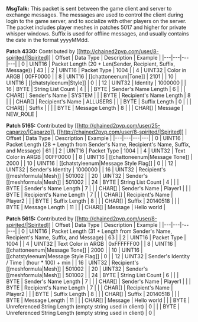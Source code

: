 **MsgTalk:** This packet is sent between the game client and server to exchange messages. The messages are used to control the client during login to the game server, and to socialize with other players on the server. The packet includes player meshes in patches 5017 and higher for private whisper windows. Suffix is used for offline messages, and usually contains the date in the format yyyyMMdd.

**Patch 4330:** Contributed by [[http://chained2pvp.com/user/8-spirited/|Spirited]]
| Offset | Data Type | Description | Example |
|---|---|---|---|
| 0 | UINT16 | Packet Length (20 + Len(Sender, Recipient, Suffix, Message)) | 43 |
| 2 | UINT16 | Packet Type | 1004 |
| 4 | UINT32 | Color in ARGB | 00FF0000 |
| 8 | UINT16 | [[chattoneenum|Tone]] | 2101 |
| 10 | UINT16 | [[chatstyleenum|Style]] | 0 |
| 12 | UINT32 | Identity | 1000000 |
| 16 | BYTE | String List Count | 4 |
|  | BYTE | Sender's Name Length | 6 |
|  | CHAR[] | Sender's Name | SYSTEM |
|  | BYTE | Recipient's Name Length | 8 |
|  | CHAR[] | Recipient's Name | ALLUSERS |
|  | BYTE | Suffix Length | 0 |
|  | CHAR[] | Suffix | |
|  | BYTE | Message Length | 8 |
|  | CHAR[] | Message | NEW_ROLE |

**Patch 5165:** Contributed by [[http://chained2pvp.com/user/25-caparzo/|Caparzo]], [[http://chained2pvp.com/user/8-spirited/|Spirited]]
| Offset | Data Type | Description | Example |
|---|---|---|---|
| 0 | UINT16 | Packet Length (28 + Length from Sender's Name, Recipient's Name, Suffix, and Message) | 61 |
| 2 | UINT16 | Packet Type | 1004 |
| 4 | UINT32 | Text Color in ARGB | 00FF0000 |
| 8 | UINT16 | [[chattoneenum|Message Tone]] | 2000 |
| 10 | UINT16 | [[chatstyleenum|Message Style Flag]] | 0 |
| 12 | UINT32 | Sender's Identity | 1000000 |
| 16 | UINT32 | Recipient's [[meshformula|Mesh]] | 501002 |
| 20 | UINT32 | Sender's [[meshformula|Mesh]] | 501002 |
| 24 | BYTE | String List Count | 4 |
|  | BYTE | Sender's Name Length | 7 |
|  | CHAR[] | Sender's Name | Player1 |
|  | BYTE | Recipient's Name Length | 7 |
|  | CHAR[] | Recipient's Name | Player2 |
|  | BYTE | Suffix Length | 8 |
|  | CHAR[] | Suffix | 20140518 |
|  | BYTE | Message Length | 11 |
|  | CHAR[] | Message | Hello world |

**Patch 5615:** Contributed by [[http://chained2pvp.com/user/8-spirited/|Spirited]]
| Offset | Data Type | Description | Example |
|---|---|---|---|
| 0 | UINT16 | Packet Length (31 + Length from Sender's Name, Recipient's Name, Suffix, and Message) | 63 |
| 2 | UINT16 | Packet Type | 1004 |
| 4 | UINT32 | Text Color in ARGB | 0xFFFFFF00 |
| 8 | UINT16 | [[chattoneenum|Message Tone]] | 2000 |
| 10 | UINT16 | [[chatstyleenum|Message Style Flag]] | 0 |
| 12 | UINT32 | Sender's Identity / Time | (hour * 100) + min |
| 16 | UINT32 | Recipient's [[meshformula|Mesh]] | 501002 |
| 20 | UINT32 | Sender's [[meshformula|Mesh]] | 501002 |
| 24 | BYTE | String List Count | 6 |
|  | BYTE | Sender's Name Length | 7 |
|  | CHAR[] | Sender's Name | Player1 |
|  | BYTE | Recipient's Name Length | 7 |
|  | CHAR[] | Recipient's Name | Player2 |
|  | BYTE | Suffix Length | 8 |
|  | CHAR[] | Suffix | 20140518 |
|  | BYTE | Message Length | 11 |
|  | CHAR[] | Message | Hello world |
|  | BYTE | Unreferenced String Length (empty string used in client) | 0 |
|  | BYTE | Unreferenced String Length (empty string used in client) | 0 |
